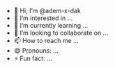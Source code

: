 - 👋 Hi, I’m @adem-x-dak
- 👀 I’m interested in ...
- 🌱 I’m currently learning ...
- 💞️ I’m looking to collaborate on ...
- 📫 How to reach me ...
- 😄 Pronouns: ...
- ⚡ Fun fact: ...

<!---
adem-x-dak/adem-x-dak is a ✨ special ✨ repository because its `README.md` (this file) appears on your GitHub profile.
You can click the Preview link to take a look at your changes.
--->
